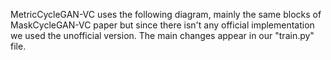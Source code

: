 MetricCycleGAN-VC uses the following diagram, mainly the same blocks of MaskCycleGAN-VC paper but since there isn't any official implementation we used the unofficial version. The main changes appear in our "train.py" file. 



